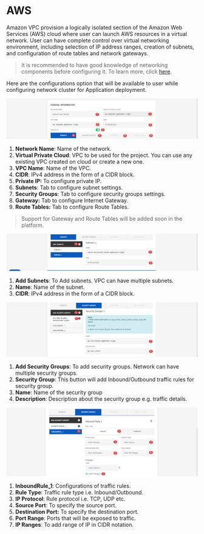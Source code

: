 # AWS

Amazon VPC provision a logically isolated section of the Amazon Web Services (AWS) cloud where user can launch AWS resources in a virtual network. User can have complete control over virtual networking environment, including selection of IP address ranges, creation of subnets, and configuration of route tables and network gateways. 

> It is recommended to have good knowledge of networking components before configuring it. To learn more, click [here](https://aws.amazon.com/vpc/).

Here are the configurations option that will be available to user while configuring network cluster for Application deployment. 

![1](imgs/1.jpg)

1. **Network Name**: Name of the network.
2. **Virtual Private Cloud**: VPC to be used for the project. You can use any existing VPC created on cloud or create a new one. 
3. **VPC Name**: Name of the VPC.
4. **CIDR**: IPv4 address in the form of a CIDR block.
5. **Private IP:** To configure private IP.
6. **Subnets**: Tab to configure subnet settings.
7. **Security Groups**: Tab to configure security groups settings.
8. **Gateway:** Tab to configure Internet Gateway.
9. **Route Tables:** Tab to configure Route Tables.

>  Support for Gateway and Route Tables will be added soon in the platform.

![2](imgs/2.jpg)

1. **Add Subnets**: To Add subnets. VPC can have multiple subnets.
2. **Name**: Name of the subnet. 
3. **CIDR**: IPv4 address in the form of a CIDR block.

![3](imgs/3.jpg)

1. **Add Security Groups**: To add security groups. Network can have multiple security groups.
2. **Security Group**: This button will add Inbound/Outbound traffic rules for security group. 
3. **Name**: Name of the security group
4. **Description**: Description about the security group e.g. traffic details.

![4](imgs/4.jpg)

1. **InboundRule_1**: Configurations of traffic rules.
2. **Rule Type**: Traffic rule type i.e. Inbound/Outbound.
3. **IP Protocol**: Rule protocol i.e. TCP, UDP etc. 
4. **Source Port**: To specify the source port.
5. **Destination Port:** To specify the destination port.
6. **Port Range**: Ports that will be exposed to traffic.
7. **IP Ranges**: To add range of IP in CIDR notation. 